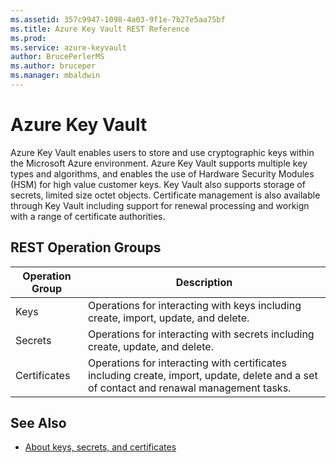 ```yaml
---
ms.assetid: 357c9947-1098-4a03-9f1e-7b27e5aa75bf
ms.title: Azure Key Vault REST Reference
ms.prod: 
ms.service: azure-keyvault
author: BrucePerlerMS
ms.author: bruceper
ms.manager: mbaldwin
---
```



# Azure Key Vault

Azure Key Vault enables users to store and use cryptographic keys within the Microsoft Azure environment. Azure Key Vault supports multiple key types and algorithms, and enables the use of Hardware Security Modules (HSM) for high value customer keys. Key Vault also supports storage of secrets, limited size octet objects. Certificate management is also available through Key Vault including support for renewal processing and workign with a range of certificate authorities. 


## REST Operation Groups

| Operation Group | Description |
|-----------------|-------------|
|Keys             | Operations for interacting with keys including create, import, update, and delete.|
|Secrets          | Operations for interacting with secrets including create, update, and delete.|
|Certificates     | Operations for interacting with certificates including create, import, update, delete and a set of contact and renawal management tasks.|

## See Also

- [About keys, secrets, and certificates]()


